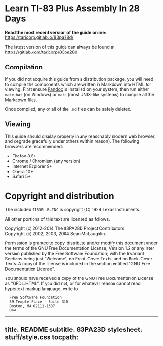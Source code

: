 # Learn TI-83 Plus Assembly In 28 Days

**Read the most recent version of the guide online:** https://taricorp.gitlab.io/83pa28d/

The latest version of this guide can always be found at
<https://gitlab.com/taricorp/83pa28d>

## Compilation

If you did not acquire this guide from a distribution package, you will need
to compile the components which are written in Markdown into HTML for viewing.
First ensure [Pandoc] is installed on your system, then run either `make.bat`
(on Windows) or `make` (most UNIX-like systems) to compile all the Markdown
files.

Once compiled, any or all of the `.md` files can be safely deleted.

[Pandoc]: http://johnmacfarlane.net/pandoc/

## Viewing

This guide should display properly in any reasonably modern web browser,
and degrade gracefully under others (within reason). The following browsers
are recommended:

 * Firefox 3.5+
 * Chrome / Chromium (any version)
 * Internet Explorer 9+
 * Opera 10+
 * Safari 5+

# Copyright and distribution

The included `TI83PLUS.INC` is copyright (C) 1999 Texas Instruments.

All other portions of this text are licensed as follows.

Copyright (c) 2012-2014 The 83PA28D Project Contributors\
Copyright (c) 2002, 2003, 2004 Sean McLaughlin.

Permission is granted to copy, distribute and/or modify this document
under the terms of the GNU Free Documentation License, Version 1.2 or
any later version published by the Free Software Foundation; with the
Invariant Sections being just "Welcome", no Front-Cover Texts, and no
Back-Cover Texts. A copy of the license is included in the section
entitled "GNU Free Documentation License".

You should have received a copy of the GNU Free Documentation License as
"GFDL.HTML". If you did not, or for whatever reason cannot read
hypertext markup language, write to

      Free Software Foundation
      59 Temple Place - Suite 330
      Boston, MA 02111-1307
      USA

---
title: README
subtitle: 83PA28D
stylesheet: stuff/style.css
tocpath:
---
